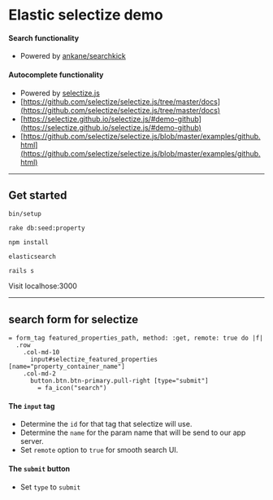 # Elastic selectize demo

#### Search functionality
- Powered by [ankane/searchkick](https://github.com/ankane/searchkick)

#### Autocomplete functionality
- Powered by [selectize.js](https://selectize.github.io/selectize.js/)
- [https://github.com/selectize/selectize.js/tree/master/docs](https://github.com/selectize/selectize.js/tree/master/docs)
- [https://selectize.github.io/selectize.js/#demo-github](https://selectize.github.io/selectize.js/#demo-github)
- [https://github.com/selectize/selectize.js/blob/master/examples/github.html](https://github.com/selectize/selectize.js/blob/master/examples/github.html)

---

## Get started

```
bin/setup
```

```
rake db:seed:property          
```

```
npm install
```

```
elasticsearch
```

```
rails s
```

Visit localhose:3000

---

## search form for selectize

```slim
= form_tag featured_properties_path, method: :get, remote: true do |f|
  .row
    .col-md-10
      input#selectize_featured_properties [name="property_container_name"]
    .col-md-2
      button.btn.btn-primary.pull-right [type="submit"]
        = fa_icon("search")
```

#### The `input` tag
- Determine the `id` for that tag that selectize will use.
- Determine the `name` for the param name that will be send to our app server.
- Set `remote` option to `true` for smooth search UI.

#### The `submit` button
- Set `type` to `submit`

